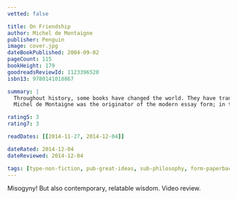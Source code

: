 ```yaml
---
vetted: false

title: On Friendship
author: Michel de Montaigne
publisher: Penguin
image: cover.jpg
dateBookPublished: 2004-09-02
pageCount: 115
bookHeight: 179
goodreadsReviewId: 1123396520
isbn13: 9780141018867

summary: |
  Throughout history, some books have changed the world. They have transformed the way we see ourselves - and each other. They have inspired debate, dissent, war and revolution. They have enlightened, outraged, provoked and comforted. They have enriched lives - and destroyed them. Now Penguin brings you the works of the great thinkers, pioneers, radicals and visionaries whose ideas shook civilization, and helped make us who we are.
  Michel de Montaigne was the originator of the modern essay form; in these diverse pieces he expresses his views on relationships, contemplates the idea that man is no different from any animal, argues that all cultures should be respected, and attempts, by an exploration of himself, to understand the nature of humanity.

rating5: 3
rating7: 3

readDates: [[2014-11-27, 2014-12-04]]

dateRated: 2014-12-04
dateReviewed: 2014-12-04

tags: [type-non-fiction, pub-great-ideas, sub-philosophy, form-paperback]
---
```


Misogyny! But also contemporary, relatable wisdom. Video review.
